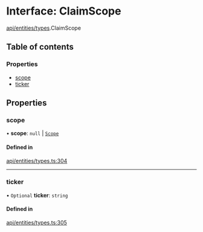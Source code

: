 # Interface: ClaimScope

[api/entities/types](../wiki/api.entities.types).ClaimScope

## Table of contents

### Properties

- [scope](../wiki/api.entities.types.ClaimScope#scope)
- [ticker](../wiki/api.entities.types.ClaimScope#ticker)

## Properties

### scope

• **scope**: ``null`` \| [`Scope`](../wiki/api.entities.types.Scope)

#### Defined in

[api/entities/types.ts:304](https://github.com/PolymeshAssociation/polymesh-sdk/blob/9a8715021/src/api/entities/types.ts#L304)

___

### ticker

• `Optional` **ticker**: `string`

#### Defined in

[api/entities/types.ts:305](https://github.com/PolymeshAssociation/polymesh-sdk/blob/9a8715021/src/api/entities/types.ts#L305)
